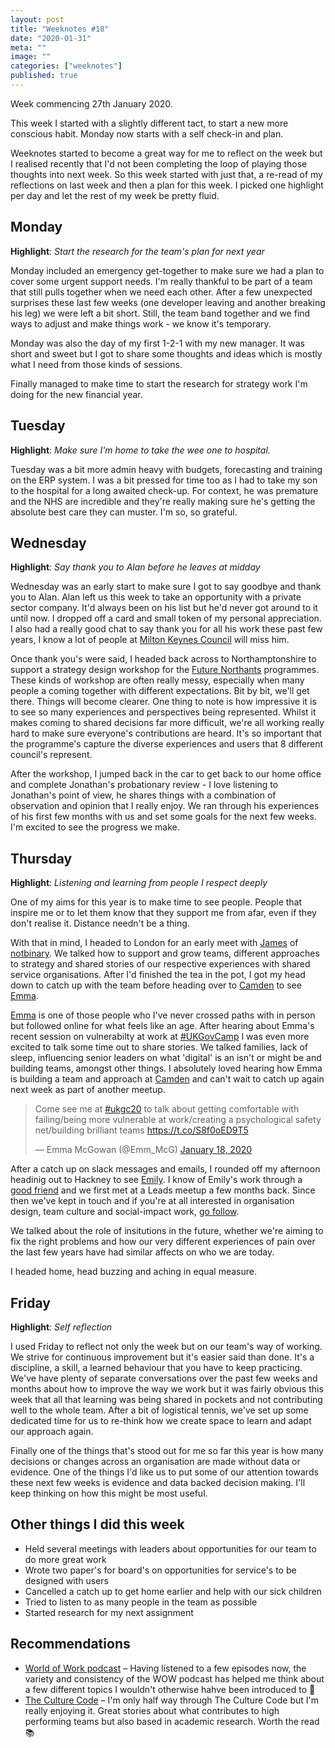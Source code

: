 ```yaml
---
layout: post
title: "Weeknotes #18"
date: "2020-01-31"
meta: ""
image: ""
categories: ["weeknotes"]
published: true
---
```


Week commencing 27th January 2020.

This week I started with a slightly different tact, to start a new more conscious habit. Monday now starts with a self check-in and plan.

Weeknotes started to become a great way for me to reflect on the week but I realised recently that I'd not been completing the loop of playing those thoughts into next week. So this week started with just that, a re-read of my reflections on last week and then a plan for this week. I picked one highlight per day and let the rest of my week be pretty fluid.

## Monday
**Highlight**: _Start the research for the team's plan for next year_

Monday included an emergency get-together to make sure we had a plan to cover some urgent support needs. I'm really thankful to be part of a team that still pulls together when we need each other. After a few unexpected surprises these last few weeks (one developer leaving and another breaking his leg) we were left a bit short. Still, the team band together and we find ways to adjust and make things work - we know it's temporary.

Monday was also the day of my first 1-2-1 with my new manager. It was short and sweet but I got to share some thoughts and ideas which is mostly what I need from those kinds of sessions. 

Finally managed to make time to start the research for strategy work I'm doing for the new financial year.

## Tuesday
**Highlight**: _Make sure I'm home to take the wee one to hospital._

Tuesday was a bit more admin heavy with budgets, forecasting and training on the ERP system. I was a bit pressed for time too as I had to take my son to the hospital for a long awaited check-up. For context, he was premature and the NHS are incredible and they're really making sure he's getting the absolute best care they can muster. I'm so, so grateful.


## Wednesday
**Highlight**: _Say thank you to Alan before he leaves at midday_

Wednesday was an early start to make sure I got to say goodbye and thank you to Alan. Alan left us this week to take an opportunity with a private sector company. It'd always been on his list but he'd never got around to it until now. I dropped off a card and small token of my personal appreciation. I also had a really good chat to say thank you for all his work these past few years, I know a lot of people at [Milton Keynes Council][mkc] will miss him.

Once thank you's were said, I headed back across to Northamptonshire to support a strategy design workshop for the [Future Northants][future-northants] programmes. These kinds of workshop are often really messy, especially when many people a coming together with different expectations. Bit by bit, we'll get there. Things will become clearer. One thing to note is how impressive it is to see so many experiences and perspectives being represented. Whilst it makes coming to shared decisions far more difficult, we're all working really hard to make sure everyone's contributions are heard. It's so important that the programme's capture the diverse experiences and users that 8 different council's represent.

After the workshop, I jumped back in the car to get back to our home office and complete Jonathan's probationary review - I love listening to Jonathan's point of view, he shares things with a combination of observation and opinion that I really enjoy. We ran through his experiences of his first few months with us and set some goals for the next few weeks. I'm excited to see the progress we make.


## Thursday
**Highlight**: _Listening and learning from people I respect deeply_

One of my aims for this year is to make time to see people. People that inspire me or to let them know that they support me from afar, even if they don't realise it. Distance needn't be a thing. 

With that in mind, I headed to London for an early meet with [James][not-binary-james] of [notbinary][not-binary]. We talked how to support and grow teams, different approaches to strategy and shared stories of our respective experiences with shared service organisations. After I'd finished the tea in the pot, I got my head down to catch up with the team before heading over to [Camden][camden] to see [Emma][emma].

[Emma][emma] is one of those people who I've never crossed paths with in person but followed online for what feels like an age. After hearing about Emma's recent session on vulnerabilty at work at [#UKGovCamp][govcamp] I was even more excited to talk some time out to share stories. We talked families, lack of sleep, influencing senior leaders on what 'digital' is an isn't or might be and building teams, amongst other things. I absolutely loved hearing how Emma is building a team and approach at [Camden][camden] and can't wait to catch up again next week as part of another meetup.

<blockquote class="twitter-tweet"><p lang="en" dir="ltr">Come see me at <a href="https://twitter.com/hashtag/ukgc20?src=hash&amp;ref_src=twsrc%5Etfw">#ukgc20</a> to talk about getting comfortable with failing/being more vulnerable at work/creating a psychological safety net/building brilliant teams <a href="https://t.co/S8f0oED9T5">https://t.co/S8f0oED9T5</a></p>&mdash; Emma McGowan (@Emm_McG) <a href="https://twitter.com/Emm_McG/status/1218488720837529600?ref_src=twsrc%5Etfw">January 18, 2020</a></blockquote> <script async src="https://platform.twitter.com/widgets.js" charset="utf-8"></script>

After a catch up on slack messages and emails, I rounded off my afternoon headinig out to Hackney to see [Emily][emily]. I know of Emily's work through a [good friend][redjotter] and we first met at a Leads meetup a few months back. Since then we've kept in touch and if you're at all interested in organisation design, team culture and social-impact work, [go follow][emily]. 

We talked about the role of insitutions in the future, whether we're aiming to fix the right problems and how our very different experiences of pain over the last few years have had similar affects on who we are today. 

I headed home, head buzzing and aching in equal measure.

## Friday
**Highlight**: _Self reflection_

I used Friday to reflect not only the week but on our team's way of working. We strive for continuous improvement but it's easier said than done. It's a discipline, a skill, a learned behaviour that you have to keep practicing. We've have plenty of separate conversations over the past few weeks and months about how to improve the way we work but it was fairly obvious this week that all that learning was being shared in pockets and not contributing well to the whole team. After a bit of logistical tennis, we've set up some dedicated time for us to re-think how we create space to learn and adapt our approach again.

Finally one of the things that's stood out for me so far this year is how many decisions or changes across an organisation are made without data or evidence. One of the things I'd like us to put some of our attention towards these next few weeks is evidence and data backed decision making. I'll keep thinking on how this might be most useful.

## Other things I did this week
* Held several meetings with leaders about opportunities for our team to do more great work
* Wrote two paper's for board's on opportunities for service's to be designed with users
* Cancelled a catch up to get home earlier and help with our sick children
* Tried to listen to as many people in the team as possible
* Started research for my next assignment

## Recommendations
* [World of Work podcast][wow-podcast] – Having listened to a few episodes now, the variety and consistency of the WOW podcast has helped me think about a few different topics I wouldn't otherwise hahve been introduced to 🎵
* [The Culture Code][culture-code] – I'm only half way through The Culture Code but I'm really enjoying it. Great stories about what contributes to high performing teams but also based in academic research. Worth the read 📚

[not-binary]: https://twitter.com/notbinary_
[not-binary-james]: https://www.linkedin.com/in/jameskherbert/
[emma]: https://twitter.com/Emm_McG
[emily]: https://twitter.com/EmRoseBaz
[camden]: https://www.camden.gov.uk/
[redjotter]: https://www.redjotter.com
[wow-podcast]: https://worldofwork.io/
[govcamp]: https://twitter.com/hashtag/ukgc20
[future-northants]: https://www.futurenorthants.co.uk/
[mkc]: https://www.milton-keynes.gov.uk
[culture-code]: https://www.amazon.co.uk/Culture-Code-Secrets-Highly-Successful/dp/1847941273/


